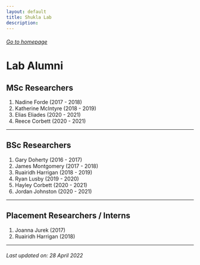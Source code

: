 ```yaml
---
layout: default
title: Shukla Lab
description:
---
```


###### [Go to homepage](https://shuklalab.github.io/)

# Lab Alumni

## MSc Researchers
1. Nadine Forde (2017 - 2018)
1. Katherine McIntyre (2018 - 2019)
1. Elias Eliades (2020 - 2021)
1. Reece Corbett (2020 - 2021)

* * *

## BSc Researchers
1. Gary Doherty (2016 - 2017)
2. James Montgomery (2017 - 2018)
3. Ruairidh Harrigan (2018 - 2019)
4. Ryan Lusby (2019 - 2020)
5. Hayley Corbett (2020 - 2021)
6. Jordan Johnston (2020 - 2021)

* * *

## Placement Researchers / Interns
1. Joanna Jurek (2017)
2. Ruairidh Harrigan (2018)

***

###### _Last updated on: 28 April 2022_
